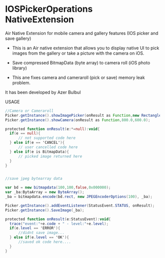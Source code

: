 IOSPickerOperations NativeExtension
===============

Air Native Extension for mobile camera and gallery features (IOS picker and save gallery)

- This is an Air native extension that allows you to display native UI to pick images from the gallery or take a picture with the camera on iOS.

- Save compressed BitmapData (byte array) to camera roll (iOS photo library)

- This ane fixes camera and cameraroll (pick or save) memory leak problem.

It has been developed by Azer Bulbul


USAGE

  ```actionscript
//Camera or Cameraroll
  Picker.getInstance().showImagePicker(onResult as Function,new Rectangle(0,0,this.width,this.height),800.0,600.0);
  Picker.getInstance().showCamera(onResult as Function,800.0,600.0);
  
  protected function onResult(e:*=null):void{
  	if(e == null){
  		// not supported code here
  	} else if(e == 'CANCEL'){
  		// user cancelled code here
  	} else if(e is BitmapData){
  		// picked image returned here
  	}
  }
  
  
  //save jpeg bytearray data 
  
  var bd = new bitmapdata(100,100,false,0x000000);
  var _ba:BytaArray = new ByteArray();
  _ba = bitmapdata.encode(bd.rect, new JPEGEncoderOptions(100), _ba);
  
  Picker.getInstance().addEventListener(StatusEvent.STATUS, onResult);
  Picker.getInstance().SaveImage(_ba);
  
  protected function onResult(e:StatusEvent):void{
  	trace("event:"+e.code + " - level:"+e.level);
  	if(e.level == 'ERROR'){
  		//didnt save image...
  	} else if(e.level == 'OK'){ 
  		//saved ok code here....
  	}
  }

